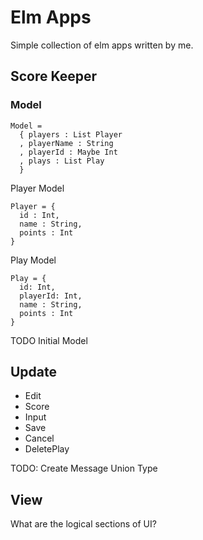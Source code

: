 # Elm Apps
Simple collection of elm apps written by me.

## Score Keeper

### Model

```
Model =
  { players : List Player
  , playerName : String
  , playerId : Maybe Int
  , plays : List Play
  }
```

Player Model
```
Player = {
  id : Int,
  name : String,
  points : Int
}
```

Play Model
```
Play = {
  id: Int,
  playerId: Int,
  name : String,
  points : Int
}
```

TODO Initial Model

## Update
* Edit
* Score
* Input
* Save
* Cancel
* DeletePlay

TODO: Create Message Union Type

## View
What are the logical sections of UI?

